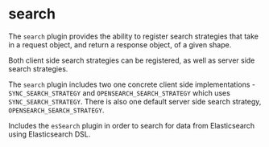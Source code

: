# search

The `search` plugin provides the ability to register search strategies that take in a request
object, and return a response object, of a given shape.

Both client side search strategies can be registered, as well as server side search strategies.

The `search` plugin includes two one concrete client side implementations - 
 `SYNC_SEARCH_STRATEGY` and `OPENSEARCH_SEARCH_STRATEGY` which uses `SYNC_SEARCH_STRATEGY`.  There is also one
 default server side search strategy, `OPENSEARCH_SEARCH_STRATEGY`.

 Includes the `esSearch` plugin in order to search for data from Elasticsearch using Elasticsearch
DSL.
